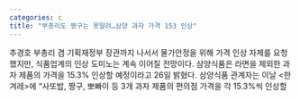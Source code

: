```yaml
---
categories: c
title: "부총리도 짱구는 못말려…삼양 과자 가격 153 인상"
---
```

추경호 부총리 겸 기획재정부 장관까지 나서서 물가안정을 위해 가격 인상 자제를 요청했지만, 식품업계의 인상 도미노는 계속 이어질 전망이다. 삼양식품은 라면을 제외한 과자 제품의 가격을 15.3% 인상할 예정이라고 26일 밝혔다. 삼양식품 관계자는 이날 &lt;한겨레&gt;에 “사또밥, 짱구, 뽀빠이 등 3개 과자 제품의 편의점 가격을 각 15.3%씩 인상할